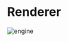# Renderer

![engine](https://user-images.githubusercontent.com/9664221/49639196-12b56300-fa13-11e8-8913-598475534f24.png)

